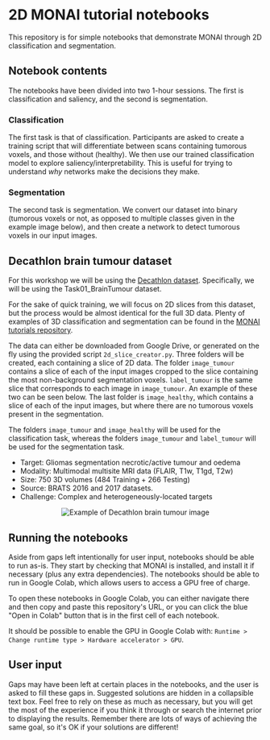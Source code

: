 # 2D MONAI tutorial notebooks

This repository is for simple notebooks that demonstrate MONAI through 2D classification and segmentation.

## Notebook contents

The notebooks have been divided into two 1-hour sessions. The first is classification and saliency, and the second is segmentation.

### Classification

The first task is that of classification. Participants are asked to create a training script that will differentiate between scans containing tumorous voxels, and those without (healthy). We then use our trained classification model to explore saliency/interpretability. This is useful for trying to understand *why* networks make the decisions they make.

### Segmentation

The second task is segmentation. We convert our dataset into binary (tumorous voxels or not, as opposed to multiple classes given in the example image below), and then create a network to detect tumorous voxels in our input images.

## Decathlon brain tumour dataset

For this workshop we will be using the [Decathlon dataset](http://medicaldecathlon.com). Specifically, we will be using the Task01_BrainTumour dataset. 

For the sake of quick training, we will focus on 2D slices from this dataset, but the process would be almost identical for the full 3D data. Plenty of examples of 3D classification and segmentation can be found in the [MONAI tutorials repository](https://github.com/Project-MONAI/tutorials).

The data can either be downloaded from Google Drive, or generated on the fly using the provided script `2d_slice_creator.py`. Three folders will be created, each containing a slice of 2D data. The folder `image_tumour` contains a slice of each of the input images cropped to the slice containing the most non-background segmentation voxels. `label_tumour` is the same slice that corresponds to each image in `image_tumour`. An example of these two can be seen below. The last folder is `image_healthy`, which contains a slice of each of the input images, but where there are no tumorous voxels present in the segmentation.

The folders `image_tumour` and `image_healthy` will be used for the classification task, whereas the folders `image_tumour` and `label_tumour` will be used for the segmentation task.


- Target: Gliomas segmentation necrotic/active tumour and oedema
- Modality: Multimodal multisite MRI data (FLAIR, T1w, T1gd, T2w)
- Size: 750 3D volumes (484 Training + 266 Testing)
- Source: BRATS 2016 and 2017 datasets.
- Challenge: Complex and heterogeneously-located targets

<p align="center">
  <img src="figs/decathlon_brain_tumour_2d.png" alt="Example of Decathlon brain tumour image">
</p>

## Running the notebooks

Aside from gaps left intentionally for user input, notebooks should be able to run as-is. They start by checking that MONAI is installed, and install it if necessary (plus any extra dependencies). The notebooks should be able to run in Google Colab, which allows users to access a GPU free of charge.

To open these notebooks in Google Colab, you can either navigate there and then copy and paste this repository's URL, or you can click the blue "Open in Colab" button that is in the first cell of each notebook.

It should be possible to enable the GPU in Google Colab with: `Runtime > Change runtime type > Hardware accelerator > GPU`.



## User input

Gaps may have been left at certain places in the notebooks, and the user is asked to fill these gaps in. Suggested solutions are hidden in a collapsible text box. Feel free to rely on these as much as necessary, but you will get the most of the experience if you think it through or search the internet prior to displaying the results. Remember there are lots of ways of achieving the same goal, so it's OK if your solutions are different!
